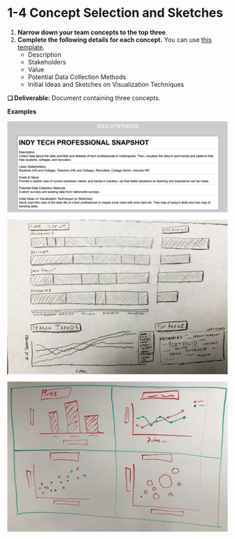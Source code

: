 # 1-4 Concept Selection and Sketches



1. **Narrow down your team concepts to the top three**.
2. **Complete the following details for each concept.** You can use [this template](https://docs.google.com/document/d/1q8GrkOk40KiU47JYBdZOsisdYwBYWD-02eguFwuemaM/edit?usp=sharing).
   * Description
   * Stakeholders
   * Value
   * Potential Data Collection Methods
   * Initial Ideas and Sketches on Visualization Techniques

**❏ Deliverable:** Document containing three concepts.

**Examples**

![](../../.gitbook/assets/teamconcepts.png)

![](../../.gitbook/assets/sketch1.png)

![](../../.gitbook/assets/sketch2.png)

